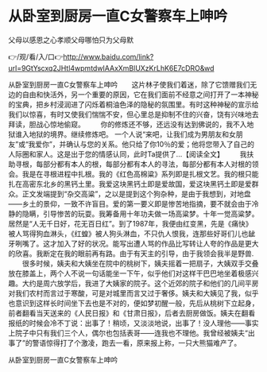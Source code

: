 # 从卧室到厨房一直C女警察车上呻吟
父母以感恩之心孝顺父母哪怕只为父母默

👉/观/看/入/口👉http://www.baidu.com/link?url=9GtYscxq2JHtl4wpmtdwIAAxXmBlUXzKrLhK6E7cDRO&wd

从卧室到厨房一直C女警察车上呻吟　　这片林子使我们着迷，除了它馈赠我们无边的自由和快活外，另一个重要的原因，它在我们面前不经意之间打开了一本神秘的宝典，把乡村浸润进了闪烁着桐油色泽的隐秘的氛围里。有时这种神秘的宣示给我们以惊喜，有时又使我们惴惴不安，但心里总是抑制不住的兴奋，饶有兴味地去拜读，胆战心惊地偷窥。
　　你的修炼还不够，还远没有达到佛说的，我不入地狱谁入地狱的境界。继续修炼吧。
一个人说“来吧，让我们成为男朋友和女朋友”或“我爱你”，并确认与您的关系。他只给了你10％的爱；他将您带入了自己的人际圈和家人。这是出于您的情感认同，此时Ta提供了...【阅读全文】
　　我扶助寻根，每部分都有本人的根，每部分都有本人的寻法，每部分都有本人对根的领会。我是在寻根进程中扎根。我的《红色高棉粱》系列即是扎根文艺。我的根只能扎在高密东北乡的黑钙土里。我爱这块黑钙土即是爱故国，爱这块黑钙土即是爱群众。正文发端提到“杂交高粱”，之以是提到这个狗杂种，是由于我想到，对地盘——乡土的景仰，一致不许盲目。爱的第一要义即是惨苦地指摘，要不就会由于冷静的隐瞒，引导惨苦的玩耍。我筹备用十年功夫做一场高粱梦。十年一觉高粱梦。居然是“人无千日好，花无百日红”。到了1987年，我便由红变黑，先是《痛快》被人骂得狗血淋头，《红蝗》被人狗头淋血，不只仇人恨我，连那些好哥们儿也龇牙咧嘴了。这才加入了好的状况。能写出遭人骂的作品比写转让人夸的作品是更大的欣喜。我断定在我的眼前再有路。由于有天主的引导，由于我领会我半是野兽.
　　很多时候，姨夫和大姨坐在院中的桃树下，姨夫摇着一把扇子，大姨双手交叠放在膝盖上，两个人不说一句话能坐一下午，似乎他们对这样干巴巴地坐着极感兴趣。大约是周六放学后，我进了大姨家的院子。这个近郊的院子和他们的几间平房对我们农村而言过于寒酸，可是对城里而言又过于奢侈。姨夫和大姨见了我，似乎也意识到这样长时间坐下去也是不对的，便如梦初醒一般，先后从桃树下立起身，前者翻看当天送来的《人民日报》和《甘肃日报》，后者去厨房做饭。姨夫在翻看报纸的时候会冷不丁说：出事了！稍顷，又淡淡地说，出事了！没人理他——事实上院子中只有我们三个人，偶尔也包括表哥——连我也不理他。我曾经被姨夫“出事了”的警语惊得打了个激凌，跑去一看，原来报上称，一只大熊猫难产了。

从卧室到厨房一直C女警察车上呻吟
